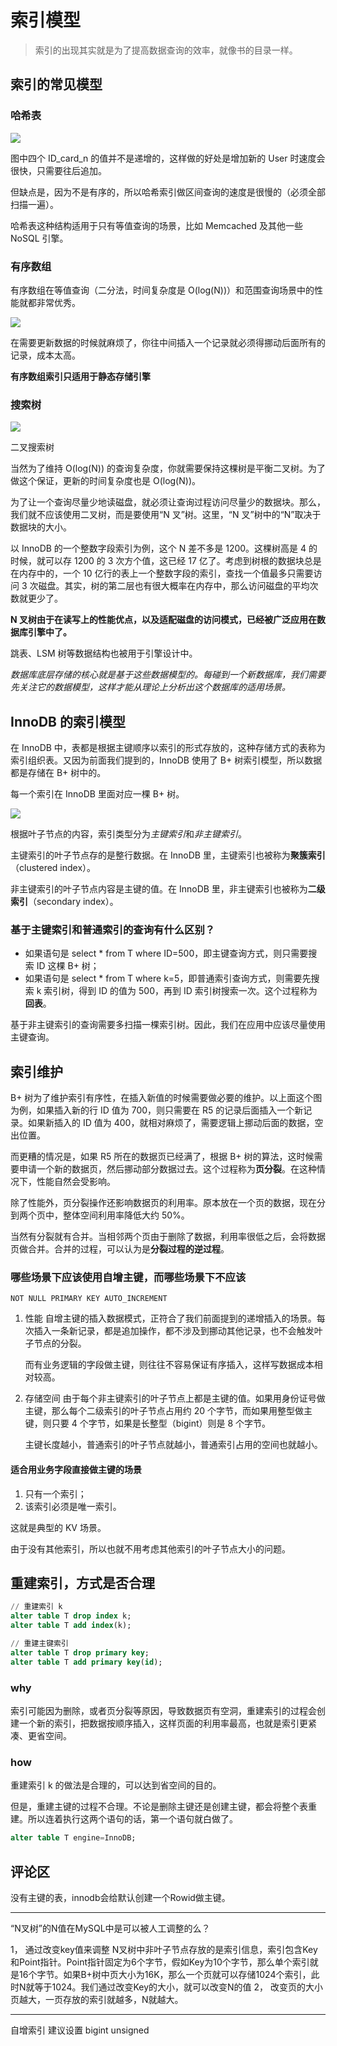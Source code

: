 # 索引模型

> 索引的出现其实就是为了提高数据查询的效率，就像书的目录一样。

## 索引的常见模型

### 哈希表

![](media/15813206629644.jpg)

图中四个 ID_card_n 的值并不是递增的，这样做的好处是增加新的 User 时速度会很快，只需要往后追加。

但缺点是，因为不是有序的，所以哈希索引做区间查询的速度是很慢的（必须全部扫描一遍）。

哈希表这种结构适用于只有等值查询的场景，比如 Memcached 及其他一些 NoSQL 引擎。

### 有序数组

有序数组在等值查询（二分法，时间复杂度是 O(log(N))）和范围查询场景中的性能就都非常优秀。

![](media/15813229681172.jpg)

在需要更新数据的时候就麻烦了，你往中间插入一个记录就必须得挪动后面所有的记录，成本太高。

**有序数组索引只适用于静态存储引擎**

### 搜索树

![](media/15813231052249.jpg)

二叉搜索树

当然为了维持 O(log(N)) 的查询复杂度，你就需要保持这棵树是平衡二叉树。为了做这个保证，更新的时间复杂度也是 O(log(N))。

为了让一个查询尽量少地读磁盘，就必须让查询过程访问尽量少的数据块。那么，我们就不应该使用二叉树，而是要使用“N 叉”树。这里，“N 叉”树中的“N”取决于数据块的大小。

以 InnoDB 的一个整数字段索引为例，这个 N 差不多是 1200。这棵树高是 4 的时候，就可以存 1200 的 3 次方个值，这已经 17 亿了。考虑到树根的数据块总是在内存中的，一个 10 亿行的表上一个整数字段的索引，查找一个值最多只需要访问 3 次磁盘。其实，树的第二层也有很大概率在内存中，那么访问磁盘的平均次数就更少了。

**N 叉树由于在读写上的性能优点，以及适配磁盘的访问模式，已经被广泛应用在数据库引擎中了。**

跳表、LSM 树等数据结构也被用于引擎设计中。

*数据库底层存储的核心就是基于这些数据模型的。每碰到一个新数据库，我们需要先关注它的数据模型，这样才能从理论上分析出这个数据库的适用场景。*

## InnoDB 的索引模型

在 InnoDB 中，表都是根据主键顺序以索引的形式存放的，这种存储方式的表称为索引组织表。又因为前面我们提到的，InnoDB 使用了 B+ 树索引模型，所以数据都是存储在 B+ 树中的。

每一个索引在 InnoDB 里面对应一棵 B+ 树。

![](media/15813263596051.jpg)

根据叶子节点的内容，索引类型分为*主键索引*和*非主键索引*。

主键索引的叶子节点存的是整行数据。在 InnoDB 里，主键索引也被称为**聚簇索引**（clustered index）。

非主键索引的叶子节点内容是主键的值。在 InnoDB 里，非主键索引也被称为**二级索引**（secondary index）。

### 基于主键索引和普通索引的查询有什么区别？

+ 如果语句是 select * from T where ID=500，即主键查询方式，则只需要搜索 ID 这棵 B+ 树；
+ 如果语句是 select * from T where k=5，即普通索引查询方式，则需要先搜索 k 索引树，得到 ID 的值为 500，再到 ID 索引树搜索一次。这个过程称为**回表**。

基于非主键索引的查询需要多扫描一棵索引树。因此，我们在应用中应该尽量使用主键查询。

## 索引维护

B+ 树为了维护索引有序性，在插入新值的时候需要做必要的维护。以上面这个图为例，如果插入新的行 ID 值为 700，则只需要在 R5 的记录后面插入一个新记录。如果新插入的 ID 值为 400，就相对麻烦了，需要逻辑上挪动后面的数据，空出位置。

而更糟的情况是，如果 R5 所在的数据页已经满了，根据 B+ 树的算法，这时候需要申请一个新的数据页，然后挪动部分数据过去。这个过程称为**页分裂**。在这种情况下，性能自然会受影响。

除了性能外，页分裂操作还影响数据页的利用率。原本放在一个页的数据，现在分到两个页中，整体空间利用率降低大约 50%。

当然有分裂就有合并。当相邻两个页由于删除了数据，利用率很低之后，会将数据页做合并。合并的过程，可以认为是**分裂过程的逆过程**。

### 哪些场景下应该使用自增主键，而哪些场景下不应该

`NOT NULL PRIMARY KEY AUTO_INCREMENT`

1. 性能
    自增主键的插入数据模式，正符合了我们前面提到的递增插入的场景。每次插入一条新记录，都是追加操作，都不涉及到挪动其他记录，也不会触发叶子节点的分裂。

    而有业务逻辑的字段做主键，则往往不容易保证有序插入，这样写数据成本相对较高。

2. 存储空间
    由于每个非主键索引的叶子节点上都是主键的值。如果用身份证号做主键，那么每个二级索引的叶子节点占用约 20 个字节，而如果用整型做主键，则只要 4 个字节，如果是长整型（bigint）则是 8 个字节。

    主键长度越小，普通索引的叶子节点就越小，普通索引占用的空间也就越小。

#### 适合用业务字段直接做主键的场景

1. 只有一个索引；
2. 该索引必须是唯一索引。

这就是典型的 KV 场景。

由于没有其他索引，所以也就不用考虑其他索引的叶子节点大小的问题。

## 重建索引，方式是否合理

```sql
// 重建索引 k
alter table T drop index k;
alter table T add index(k);

// 重建主键索引
alter table T drop primary key;
alter table T add primary key(id);
```

### why

索引可能因为删除，或者页分裂等原因，导致数据页有空洞，重建索引的过程会创建一个新的索引，把数据按顺序插入，这样页面的利用率最高，也就是索引更紧凑、更省空间。

### how

重建索引 k 的做法是合理的，可以达到省空间的目的。

但是，重建主键的过程不合理。不论是删除主键还是创建主键，都会将整个表重建。所以连着执行这两个语句的话，第一个语句就白做了。

```sql
alter table T engine=InnoDB;
```

## 评论区

没有主键的表，innodb会给默认创建一个Rowid做主键。

---

“N叉树”的N值在MySQL中是可以被人工调整的么？

1， 通过改变key值来调整
N叉树中非叶子节点存放的是索引信息，索引包含Key和Point指针。Point指针固定为6个字节，假如Key为10个字节，那么单个索引就是16个字节。如果B+树中页大小为16K，那么一个页就可以存储1024个索引，此时N就等于1024。我们通过改变Key的大小，就可以改变N的值
2， 改变页的大小
页越大，一页存放的索引就越多，N就越大。

---

自增索引 建议设置 bigint unsigned


